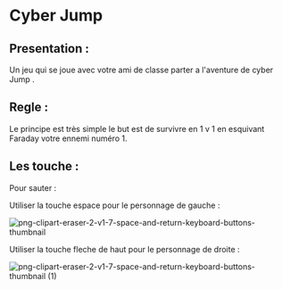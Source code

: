 # Cyber Jump

## Presentation :

Un jeu qui se joue avec votre ami de classe parter a l'aventure de cyber Jump .

## Regle :

Le principe est très simple le but est de survivre en 1 v 1 en esquivant Faraday votre ennemi numéro 1.

## Les touche :

Pour sauter :

Utiliser la touche espace pour le personnage de gauche :

![png-clipart-eraser-2-v1-7-space-and-return-keyboard-buttons-thumbnail](https://github.com/Lioxyze/Video-Game-Brief-2/assets/160881557/7738ef60-05db-4f7b-96a0-5f1d50e4131b)

Utiliser la touche fleche de haut pour le personnage de droite :

![png-clipart-eraser-2-v1-7-space-and-return-keyboard-buttons-thumbnail (1)](https://github.com/Lioxyze/Video-Game-Brief-2/assets/160881557/d8ee14a8-8569-47a5-8ca5-7fc873573440)
